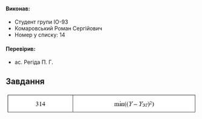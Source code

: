#### Виконав:
- Студент групи ІО-93
- Комаровський Роман Сергійович
- Номер у списку: 14
#### Перевірив:
- ас. Регіда П. Г.

## Завдання
![alt text](../images/LW1/1.png)
